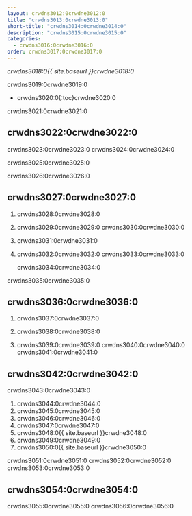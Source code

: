 ```yaml
---
layout: crwdns3012:0crwdne3012:0
title: "crwdns3013:0crwdne3013:0"
short-title: "crwdns3014:0crwdne3014:0"
description: "crwdns3015:0crwdne3015:0"
categories:
  - crwdns3016:0crwdne3016:0
order: crwdns3017:0crwdne3017:0
---
```

*crwdns3018:0{{ site.baseurl }}crwdne3018:0*

crwdns3019:0crwdne3019:0

* crwdns3020:0{:toc}crwdne3020:0

crwdns3021:0crwdne3021:0

## crwdns3022:0crwdne3022:0

crwdns3023:0crwdne3023:0 crwdns3024:0crwdne3024:0

crwdns3025:0crwdne3025:0

crwdns3026:0crwdne3026:0

## crwdns3027:0crwdne3027:0

1. crwdns3028:0crwdne3028:0

2. crwdns3029:0crwdne3029:0 crwdns3030:0crwdne3030:0

3. crwdns3031:0crwdne3031:0

4. crwdns3032:0crwdne3032:0 crwdns3033:0crwdne3033:0

    crwdns3034:0crwdne3034:0
    

crwdns3035:0crwdne3035:0

## crwdns3036:0crwdne3036:0

1. crwdns3037:0crwdne3037:0

2. crwdns3038:0crwdne3038:0

3. crwdns3039:0crwdne3039:0 crwdns3040:0crwdne3040:0 crwdns3041:0crwdne3041:0

## crwdns3042:0crwdne3042:0

crwdns3043:0crwdne3043:0

1. crwdns3044:0crwdne3044:0
2. crwdns3045:0crwdne3045:0
3. crwdns3046:0crwdne3046:0
4. crwdns3047:0crwdne3047:0
5. crwdns3048:0{{ site.baseurl }}crwdne3048:0
6. crwdns3049:0crwdne3049:0
7. crwdns3050:0{{ site.baseurl }}crwdne3050:0

crwdns3051:0crwdne3051:0 crwdns3052:0crwdne3052:0 crwdns3053:0crwdne3053:0

## crwdns3054:0crwdne3054:0

crwdns3055:0crwdne3055:0 crwdns3056:0crwdne3056:0